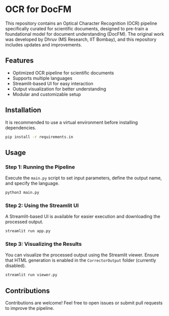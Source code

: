# OCR for DocFM

This repository contains an Optical Character Recognition (OCR) pipeline specifically curated for scientific documents, designed to pre-train a foundational model for document understanding (DocFM). The original work was developed by Dhruv (MS Research, IIT Bombay), and this repository includes updates and improvements.

## Features
- Optimized OCR pipeline for scientific documents
- Supports multiple languages
- Streamlit-based UI for easy interaction
- Output visualization for better understanding
- Modular and customizable setup

## Installation
It is recommended to use a virtual environment before installing dependencies.

```sh
pip install -r requirements.in
```

## Usage

### Step 1: Running the Pipeline
Execute the `main.py` script to set input parameters, define the output name, and specify the language.

```sh
python3 main.py
```

### Step 2: Using the Streamlit UI
A Streamlit-based UI is available for easier execution and downloading the processed output.

```sh
streamlit run app.py
```

### Step 3: Visualizing the Results
You can visualize the processed output using the Streamlit viewer. Ensure that HTML generation is enabled in the `CorrectorOutput` folder (currently disabled).

```sh
streamlit run viewer.py
```

## Contributions
Contributions are welcome! Feel free to open issues or submit pull requests to improve the pipeline.


